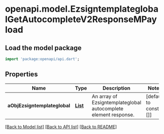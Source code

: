 # openapi.model.EzsigntemplateglobalGetAutocompleteV2ResponseMPayload

## Load the model package
```dart
import 'package:openapi/api.dart';
```

## Properties
Name | Type | Description | Notes
------------ | ------------- | ------------- | -------------
**aObjEzsigntemplateglobal** | [**List<EzsigntemplateglobalAutocompleteElementResponse>**](EzsigntemplateglobalAutocompleteElementResponse.md) | An array of Ezsigntemplateglobal autocomplete element response. | [default to const []]

[[Back to Model list]](../README.md#documentation-for-models) [[Back to API list]](../README.md#documentation-for-api-endpoints) [[Back to README]](../README.md)


